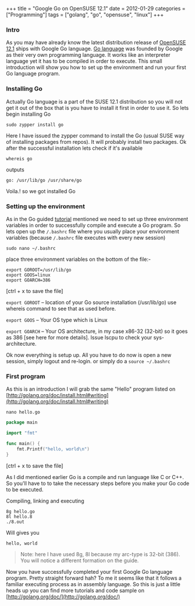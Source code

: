 +++
title = "Google Go on OpenSUSE 12.1"
date = 2012-01-29
categories = ["Programming"]
tags = ["golang", "go", "opensuse", "linux"]
+++

### Intro

As you may have already know the latest distribution release of [OpenSUSE 12.1](http://en.opensuse.org/Portal:12.1) ships with Google Go language. [Go language](http://golang.org/) was founded by Google as their very own programming language. It works like an interpreter language yet it has to be compiled in order to execute. This small introduction will show you how to set up the environment and run your first Go language program.


### Installing Go

Actually Go language is a part of the SUSE 12.1 distribution so you will not get it out of the box that is you have to install it first in order to use it. So lets begin installing Go

```sudo zypper install go```

Here I have issued the zypper command to install the Go (usual SUSE way of installing packages from repos). It will probably install two packages. Ok after the successful installation lets check if it's available

```whereis go```

outputs

```go: /usr/lib/go /usr/share/go```

Voila.! so we got installed Go

### Setting up the environment

As in the Go guided [tutorial](http://golang.org/doc/install.html#introduction) mentioned we need to set up three environment variables in order to successfully compile and execute a Go program. So lets open up the ```/.bashrc``` file where you usually place your environment variables (because ```/.bashrc``` file executes with every new session)

```sudo nano ~/.bashrc```

place three environment variables on the bottom of the file:-

```
export GOROOT=/usr/lib/go
export GOOS=linux
export GOARCH=386
```

[ctrl + x to save the file]

```export GOROOT``` – location of your Go source installation (/usr/lib/go) use whereis command to see that as used before.

```export GOOS``` – Your OS type which is Linux

```export GOARCH``` – Your OS architecture, in my case x86-32 (32-bit) so it goes as 386 [see here for more details]. Issue lscpu to check your sys-architecture.

Ok now everything is setup up. All you have to do now is open a new session, simply logout and re-login. or simply do a ```source ~/.bashrc```

### First program

As this is an introduction I will grab the same "Hello" program listed on [http://golang.org/doc/install.html#writing](http://golang.org/doc/install.html#writing)

```nano hello.go```

```go
package main

import "fmt"

func main() {
	fmt.Printf("hello, world\n")
}
```

[ctrl + x to save the file]

As I did mentioned earlier Go is a compile and run language like C or C++. So you'll have to to take the necessary steps before you make your Go code to be executed.

Compiling, linking and executing

```
8g hello.go
8l hello.8
./8.out
```

Will gives you

```hello, world```


> Note: here I have used 8g, 8l because my arc-type is 32-bit (386).
You will notice a different formation on the guide.

Now you have successfully completed your first Google Go language program. Pretty straight forward hah? To me it seems like that it follows a familiar executing process as in assembly language. So this is just a little heads up you can find more tutorials and code sample on [http://golang.org/doc/](http://golang.org/doc/)
